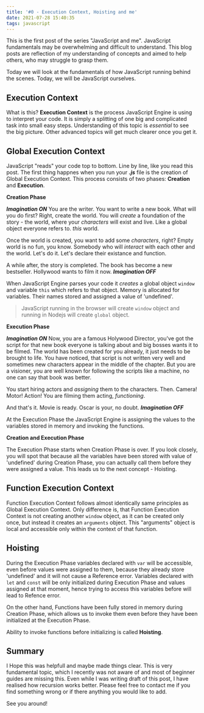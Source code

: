 ```yaml
---
title: '#0 - Execution Context, Hoisting and me'
date: 2021-07-28 15:40:35
tags: javascript
---
```


This is the first post of the series "JavaScript and me". JavaScript fundamentals may be overwhelming and difficult to understand. This blog posts are reflection of my understanding of concepts and aimed to help others, who may struggle to grasp them.

Today we will look at the fundamentals of how JavaScript running behind the scenes. Today, we will be JavaScript ourselves.

## Execution Context

What is this? **Execution Context** is the process JavaScript Engine is using to interpret your code. It is simply a splitting of one big and complicated task into small easy steps. Understanding of this topic is *essential* to see the big picture. Other advanced topics will get much clearer once you get it.

## Global Execution Context

JavaScript "reads" your code top to bottom. Line by line, like you read this post. The first thing happnes when you run your ***.js*** file is the creation of Global Execution Context. This process consists of two phases: **Creation** and **Execution**.

**Creation Phase**

***Imagination ON***
You are the writer. You want to write a new book. What will you do first? Right, create the world. You will *create* a foundation of the story - the world, where your *characters* will exist and live. Like a global object everyone refers to. *this* world.

Once the world is created, you want to add some *characters*, right? Empty world is no fun, you know. Somebody who will *interact* with each other and the world. Let's do it. Let's declare their existance and function. 

A while after, the story is completed. The book has become a new bestseller. Hollywood wants to film it now.
***Imagination OFF***

When JavaScript Engine parses your code it *creates* a global object `window` and variable `this` which refers to that object. Memory is allocated for variables. Their names stored and assigned a value of 'undefined'. 

> JavaScript running in the browser will create `window` object and running in Nodejs will create `global` object.

**Execution Phase**

***Imagination ON***
Now, you are a famous Holywood Director, you've got the script for that new book everyone is talking about and big bosses wants it to be filmed. The world has been created for you already, it just needs to be brought to life. You have noticed, that script is not written very well and sometimes new characters appear in the middle of the chapter. But you are a visioner, you are well known for following the scripts like a machine, no one can say that book was better.

You start hiring actors and *assigning* them to the characters. Then. Camera! Motor! Action! You are filming them acting, *functioning*. 

And that's it. Movie is ready. Oscar is your, no doubt.
***Imagination OFF***

At the Execution Phase the JavaScript Engine is assigning the values to the variables stored in memory and invoking the functions.

**Creation and Execution Phase**

The Execution Phase starts when Creation Phase is over. If you look closely, you will spot that because all the variables have been stored with value of 'undefined' during Creation Phase, you can actually call them before they were assigned a value. This leads us to the next concept - Hoisting.

## Function Execution Context

Function Execution Context follows almost identically same principles as Global Execution Context. Only difference is, that Function Execution Context is not creating another `window` object, as it can be created only once, but instead it creates an `arguments` object. This "arguments" object is local and accessible only within the context of that function.

## Hoisting

During the Execution Phase variables declared with `var` will be accessible, even before values were assigned to them, because they already store 'undefined' and it will not cause a Reference error. Variables declared with `let` and `const` will be only initialized during Execution Phase and values assigned at that moment, hence trying to access this variables before will lead to Refence error. 

On the other hand, Functions have been fully stored in memory during Creation Phase, which allows us to invoke them even before they have been initialized at the Execution Phase. 

Ability to invoke functions before initializing is called **Hoisting**. 

## Summary

I Hope this was helpfull and maybe made things clear. This is very fundamental topic, which I recently was not aware of and most of beginner guides are missing this. Even while I was writing draft of this post, I have realised how recursion works better. Please feel free to contact me if you find something wrong or if there anything you would like to add. 

See you around!